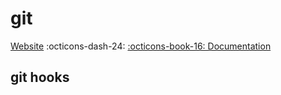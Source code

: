 # git

[Website][git] :octicons-dash-24: [:octicons-book-16: Documentation][git-docs]

[git]: https://git-scm.com/
[git-docs]: https://git-scm.com/doc

## git hooks
